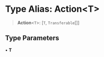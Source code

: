# Type Alias: Action\<T\>

> **Action**\<`T`\>: [`T`, `Transferable`[]]

## Type Parameters

• **T**
